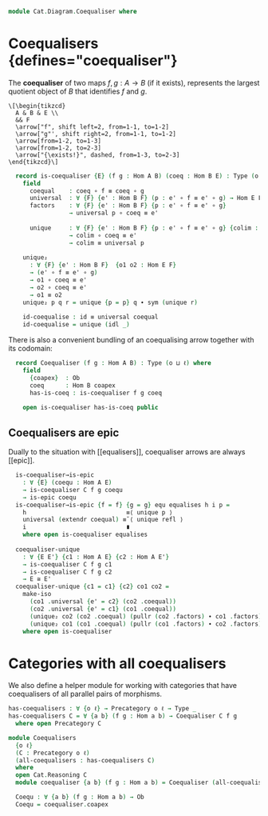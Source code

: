 <!--
```agda
open import Cat.Prelude

import Cat.Reasoning
```
-->

```agda
module Cat.Diagram.Coequaliser where

```

<!--
```agda
module _ {o ℓ} (C : Precategory o ℓ) where
  open Cat.Reasoning C
  private variable
    A B : Ob
    f g h : Hom A B
```
-->

# Coequalisers {defines="coequaliser"}

The **coequaliser** of two maps $f, g : A \to B$ (if it exists),
represents the largest quotient object of $B$ that identifies $f$
and $g$.

~~~{.quiver}
\[\begin{tikzcd}
  A & B & E \\
  && F
  \arrow["f", shift left=2, from=1-1, to=1-2]
  \arrow["g"', shift right=2, from=1-1, to=1-2]
  \arrow[from=1-2, to=1-3]
  \arrow[from=1-2, to=2-3]
  \arrow["{\exists!}", dashed, from=1-3, to=2-3]
\end{tikzcd}\]
~~~

```agda
  record is-coequaliser {E} (f g : Hom A B) (coeq : Hom B E) : Type (o ⊔ ℓ) where
    field
      coequal    : coeq ∘ f ≡ coeq ∘ g
      universal  : ∀ {F} {e' : Hom B F} (p : e' ∘ f ≡ e' ∘ g) → Hom E F
      factors    : ∀ {F} {e' : Hom B F} {p : e' ∘ f ≡ e' ∘ g}
                 → universal p ∘ coeq ≡ e'
  
      unique     : ∀ {F} {e' : Hom B F} {p : e' ∘ f ≡ e' ∘ g} {colim : Hom E F}
                 → colim ∘ coeq ≡ e'
                 → colim ≡ universal p
  
    unique₂
      : ∀ {F} {e' : Hom B F}  {o1 o2 : Hom E F}
      → (e' ∘ f ≡ e' ∘ g)
      → o1 ∘ coeq ≡ e'
      → o2 ∘ coeq ≡ e'
      → o1 ≡ o2
    unique₂ p q r = unique {p = p} q ∙ sym (unique r)
  
    id-coequalise : id ≡ universal coequal
    id-coequalise = unique (idl _)
```

There is also a convenient bundling of an coequalising arrow together with
its codomain:

```agda
  record Coequaliser (f g : Hom A B) : Type (o ⊔ ℓ) where
    field
      {coapex}  : Ob
      coeq      : Hom B coapex
      has-is-coeq : is-coequaliser f g coeq
  
    open is-coequaliser has-is-coeq public
```

## Coequalisers are epic

Dually to the situation with [[equalisers]], coequaliser arrows are
always [[epic]].

<!--
```agda
module _ {o ℓ} {C : Precategory o ℓ} where
  open Cat.Reasoning C
  private variable
    A B : Ob
    f g h : Hom A B
```
-->

```agda
  is-coequaliser→is-epic
    : ∀ {E} (coequ : Hom A E)
    → is-coequaliser C f g coequ
    → is-epic coequ
  is-coequaliser→is-epic {f = f} {g = g} equ equalises h i p =
    h                            ≡⟨ unique p ⟩
    universal (extendr coequal) ≡˘⟨ unique refl ⟩
    i                            ∎
    where open is-coequaliser equalises
  
  coequaliser-unique
    : ∀ {E E'} {c1 : Hom A E} {c2 : Hom A E'}
    → is-coequaliser C f g c1
    → is-coequaliser C f g c2
    → E ≅ E'
  coequaliser-unique {c1 = c1} {c2} co1 co2 =
    make-iso
      (co1 .universal {e' = c2} (co2 .coequal))
      (co2 .universal {e' = c1} (co1 .coequal))
      (unique₂ co2 (co2 .coequal) (pullr (co2 .factors) ∙ co1 .factors) (idl _))
      (unique₂ co1 (co1 .coequal) (pullr (co1 .factors) ∙ co2 .factors) (idl _))
    where open is-coequaliser
```

# Categories with all coequalisers

We also define a helper module for working with categories that have
coequalisers of all parallel pairs of morphisms.

```agda
has-coequalisers : ∀ {o ℓ} → Precategory o ℓ → Type _
has-coequalisers C = ∀ {a b} (f g : Hom a b) → Coequaliser C f g
  where open Precategory C

module Coequalisers
  {o ℓ}
  (C : Precategory o ℓ)
  (all-coequalisers : has-coequalisers C)
  where
  open Cat.Reasoning C
  module coequaliser {a b} (f g : Hom a b) = Coequaliser (all-coequalisers f g)

  Coequ : ∀ {a b} (f g : Hom a b) → Ob
  Coequ = coequaliser.coapex
```
